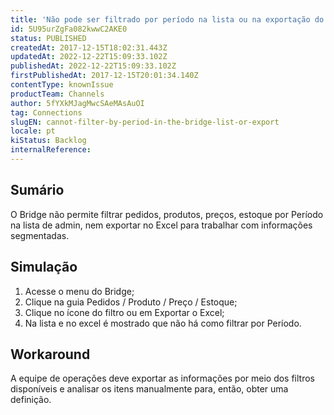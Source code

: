 ```yaml
---
title: 'Não pode ser filtrado por período na lista ou na exportação do Bridge'
id: 5U95urZgFa082kwwC2AKE0
status: PUBLISHED
createdAt: 2017-12-15T18:02:31.443Z
updatedAt: 2022-12-22T15:09:33.102Z
publishedAt: 2022-12-22T15:09:33.102Z
firstPublishedAt: 2017-12-15T20:01:34.140Z
contentType: knownIssue
productTeam: Channels
author: 5fYXkMJagMwcSAeMAsAuOI
tag: Connections
slugEN: cannot-filter-by-period-in-the-bridge-list-or-export
locale: pt
kiStatus: Backlog
internalReference: 
---
```


## Sumário

O Bridge não permite filtrar pedidos, produtos, preços, estoque por Período na lista de admin, nem exportar no Excel para trabalhar com informações segmentadas.

## Simulação

1. Acesse o menu do Bridge;
2. Clique na guia Pedidos / Produto / Preço / Estoque;
3. Clique no ícone do filtro ou em Exportar o Excel;
4. Na lista e no excel é mostrado que não há como filtrar por Período.

## Workaround

A equipe de operações deve exportar as informações por meio dos filtros disponíveis e analisar os itens manualmente para, então, obter uma definição.

